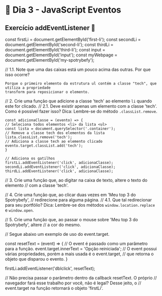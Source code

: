 # :dart: Dia 3 - JavaScript Eventos
## Exercício addEventListener :rocket:

const firstLi = document.getElementById('first-li');
const secondLi = document.getElementById('second-li');
const thirdLi = document.getElementById('third-li');
const input = document.getElementById('input');
const myWebpage = document.getElementById('my-spotrybefy');


// 1.1. Note que uma das caixas está um pouco acima das outras. Por que isso ocorre?
    
    Porque o primeiro elemento da estrutura ul contém a classe "tech", que utiliza a propriedade
    transform para reposicionar o elemento.

// 2. Crie uma função que adicione a classe 'tech' ao elemento `li` quando este for clicado.
// 2.1. Deve existir apenas um elemento com a classe 'tech'. Como é possível fazer isso? Dica: Lembre-se do método `.classList.remove`.

    const adicionaClasse = (evento) => {
    // Seleciona todos elementos <li> da lista <ul>
    const lista = document.querySelector('.container');
    // Remove a classe tech dos elementos da lista
    lista.classList.remove('tech');
    // Adiciona a classe tech ao elemento clicado
    evento.target.classList.add('tech');
    }

    // Adiciona os gatilhos
    firstLi.addEventListener('click', adicionaClasse);
    secondLi.addEventListener('click', adicionaClasse);
    thirdLi.addEventListener('click', adicionaClasse);

// 3. Crie uma função que, ao digitar na caixa de texto, altere o texto do elemento
// com a classe 'tech'.

// 4. Crie uma função que, ao clicar duas vezes em 'Meu top 3 do Spotrybefy',
// redirecione para alguma página.
// 4.1. Que tal redirecionar para seu portfólio? Dica: Lembre-se dos métodos `window.location.replace` e `window.open`.

// 5. Crie uma função que, ao passar o mouse sobre 'Meu top 3 do Spotrybefy', altere
// a cor do mesmo.

// Segue abaixo um exemplo de uso do event.target.

const resetText = (event) => {
  // O event é passado como um parâmetro para a função.
  event.target.innerText = 'Opção reiniciada';
  // O event possui várias propriedades, porém a mais usada é o event.target,
  // que retorna o objeto que disparou o evento.
}

firstLi.addEventListener('dblclick', resetText);

// Não precisa passar o parâmetro dentro da callback resetText. O próprio
// navegador fará esse trabalho por você, não é legal? Desse jeito, o
// event.target na função retornará o objeto 'firstLi'.

